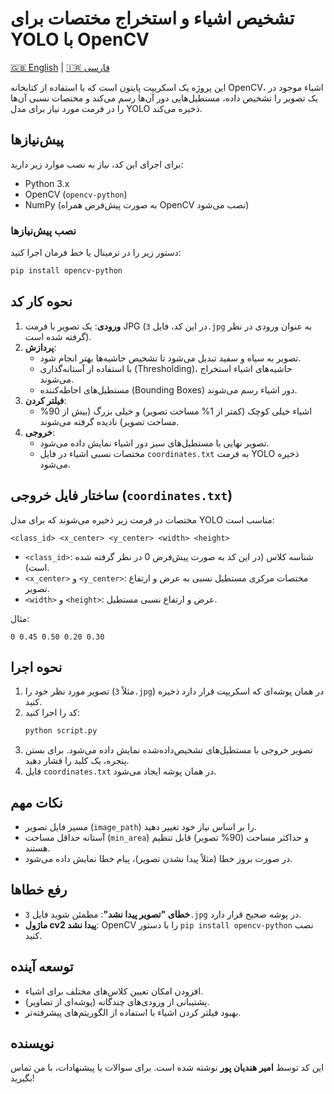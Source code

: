 # تشخیص اشیاء و استخراج مختصات برای YOLO با OpenCV

[🇬🇧 English](README.md) | [🇮🇷 فارسی](README.fa.md)

این پروژه یک اسکریپت پایتون است که با استفاده از کتابخانه OpenCV، اشیاء موجود در یک تصویر را تشخیص داده، مستطیل‌هایی دور آن‌ها رسم می‌کند و مختصات نسبی آن‌ها را در فرمت مورد نیاز برای مدل YOLO ذخیره می‌کند.

## پیش‌نیازها

برای اجرای این کد، نیاز به نصب موارد زیر دارید:

- Python 3.x
- OpenCV (`opencv-python`)
- NumPy (به صورت پیش‌فرض همراه OpenCV نصب می‌شود)

### نصب پیش‌نیازها
دستور زیر را در ترمینال یا خط فرمان اجرا کنید:
```bash
pip install opencv-python
```

## نحوه کار کد

1. **ورودی**: یک تصویر با فرمت JPG (در این کد، فایل `3.jpg` به عنوان ورودی در نظر گرفته شده است).
2. **پردازش**:
   - تصویر به سیاه و سفید تبدیل می‌شود تا تشخیص حاشیه‌ها بهتر انجام شود.
   - با استفاده از آستانه‌گذاری (Thresholding)، حاشیه‌های اشیاء استخراج می‌شوند.
   - مستطیل‌های احاطه‌کننده (Bounding Boxes) دور اشیاء رسم می‌شوند.
3. **فیلتر کردن**:
   - اشیاء خیلی کوچک (کمتر از 1% مساحت تصویر) و خیلی بزرگ (بیش از 90% مساحت تصویر) نادیده گرفته می‌شوند.
4. **خروجی**:
   - تصویر نهایی با مستطیل‌های سبز دور اشیاء نمایش داده می‌شود.
   - مختصات نسبی اشیاء در فایل `coordinates.txt` به فرمت YOLO ذخیره می‌شود.

## ساختار فایل خروجی (`coordinates.txt`)
مختصات در فرمت زیر ذخیره می‌شوند که برای مدل YOLO مناسب است:
```
<class_id> <x_center> <y_center> <width> <height>
```
- `<class_id>`: شناسه کلاس (در این کد به صورت پیش‌فرض 0 در نظر گرفته شده است).
- `<x_center>` و `<y_center>`: مختصات مرکزی مستطیل نسبی به عرض و ارتفاع تصویر.
- `<width>` و `<height>`: عرض و ارتفاع نسبی مستطیل.

مثال:
```
0 0.45 0.50 0.20 0.30
```

## نحوه اجرا

1. تصویر مورد نظر خود را (مثلاً `3.jpg`) در همان پوشه‌ای که اسکریپت قرار دارد ذخیره کنید.
2. کد را اجرا کنید:
   ```bash
   python script.py
   ```
3. تصویر خروجی با مستطیل‌های تشخیص‌داده‌شده نمایش داده می‌شود. برای بستن پنجره، یک کلید را فشار دهید.
4. فایل `coordinates.txt` در همان پوشه ایجاد می‌شود.

## نکات مهم
- مسیر فایل تصویر (`image_path`) را بر اساس نیاز خود تغییر دهید.
- آستانه حداقل مساحت (`min_area`) و حداکثر مساحت (90% تصویر) قابل تنظیم هستند.
- در صورت بروز خطا (مثلاً پیدا نشدن تصویر)، پیام خطا نمایش داده می‌شود.

## رفع خطاها
- **خطای "تصویر پیدا نشد"**: مطمئن شوید فایل `3.jpg` در پوشه صحیح قرار دارد.
- **ماژول cv2 پیدا نشد**: OpenCV را با دستور `pip install opencv-python` نصب کنید.

## توسعه آینده
- افزودن امکان تعیین کلاس‌های مختلف برای اشیاء.
- پشتیبانی از ورودی‌های چندگانه (پوشه‌ای از تصاویر).
- بهبود فیلتر کردن اشیاء با استفاده از الگوریتم‌های پیشرفته‌تر.

## نویسنده
این کد توسط **امیر هندیان پور** نوشته شده است. برای سوالات یا پیشنهادات، با من تماس بگیرید!
